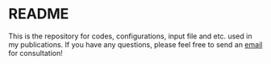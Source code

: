 # README
This is  the repository for codes, configurations, input file and etc. used in my publications.
If you have any questions, please feel free to send an [email](qh-yu@outlook.com ) for consultation!
